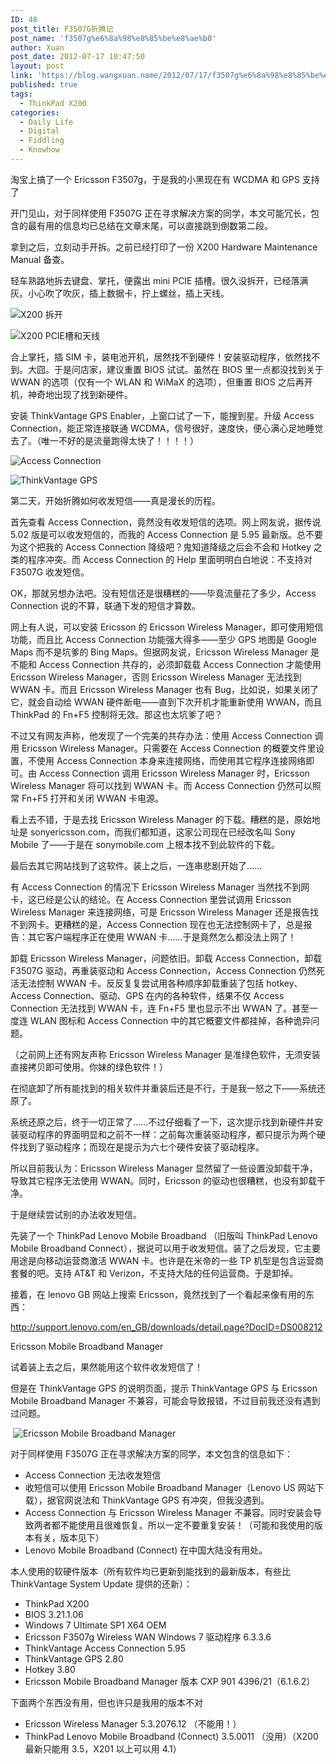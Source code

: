 ```yaml
---
ID: 48
post_title: F3507G折腾记
post_name: 'f3507g%e6%8a%98%e8%85%be%e8%ae%b0'
author: Xuan
post_date: 2012-07-17 10:47:50
layout: post
link: 'https://blog.wangxuan.name/2012/07/17/f3507g%e6%8a%98%e8%85%be%e8%ae%b0/'
published: true
tags:
  - ThinkPad X200
categories:
  - Daily Life
  - Digital
  - Fiddling
  - Knowhow
---
```


淘宝上搞了一个 Ericsson F3507g，于是我的小黑现在有 WCDMA 和 GPS 支持了

开门见山，对于同样使用 F3507G 正在寻求解决方案的同学，本文可能冗长，包含的最有用的信息均已总结在文章末尾，可以直接跳到倒数第二段。

拿到之后，立刻动手开拆。之前已经打印了一份 X200 Hardware Maintenance Manual 备查。

轻车熟路地拆去键盘、掌托，便露出 mini PCIE 插槽。很久没拆开，已经落满灰。小心吹了吹灰，插上数据卡，拧上螺丝，插上天线。

![ X200 拆开 ](../../images/F3507G-X200-inside.jpeg)

![ X200 PCIE槽和天线 ](../../images/F3507G-X200-PCIE.jpeg)

合上掌托，插 SIM 卡，装电池开机，居然找不到硬件！安装驱动程序，依然找不到。大囧。于是问店家，建议重置 BIOS 试试。虽然在 BIOS 里一点都没找到关于 WWAN 的选项（仅有一个 WLAN 和 WiMaX 的选项），但重置 BIOS 之后再开机，神奇地出现了找到新硬件。

安装 ThinkVantage GPS Enabler，上窗口试了一下，能搜到星。升级 Access Connection，能正常连接联通 WCDMA，信号很好，速度快，便心满心足地睡觉去了。（唯一不好的是流量跑得太快了！！！！）

![ Access Connection ](../../images/F3507G-access-connection.png)

![ ThinkVantage GPS ](../../images/F3507G-thinkvntage-gps.png)

第二天，开始折腾如何收发短信——真是漫长的历程。

首先查看 Access Connection，竟然没有收发短信的选项。网上网友说，据传说 5.02 版是可以收发短信的，而我的 Access Connection 是 5.95 最新版。总不要为这个把我的 Access Connection 降级吧？鬼知道降级之后会不会和 Hotkey 之类的程序冲突。而 Access Connection 的 Help 里面明明白白地说：不支持对 F3507G 收发短信。

OK，那就另想办法吧。没有短信还是很糟糕的——毕竟流量花了多少，Access Connection 说的不算，联通下发的短信才算数。

网上有人说，可以安装 Ericsson 的 Ericsson Wireless Manager，即可使用短信功能，而且比 Access Connection 功能强大得多——至少 GPS 地图是 Google Maps 而不是坑爹的 Bing Maps。但据网友说，Ericsson Wireless Manager 是不能和 Access Connection 共存的，必须卸载载 Access Connection 才能使用 Ericsson Wireless Manager，否则 Ericsson Wireless Manager 无法找到 WWAN 卡。而且 Ericsson Wireless Manager 也有 Bug，比如说，如果关闭了它，就会自动给 WWAN 硬件断电——直到下次开机才能重新使用 WWAN，而且 ThinkPad 的 Fn+F5 控制将无效。那这也太坑爹了吧？

不过又有网友声称，他发现了一个完美的共存办法：使用 Access Connection 调用 Ericsson Wireless Manager。只需要在 Access Connection 的概要文件里设置，不使用 Access Connection 本身来连接网络，而使用其它程序连接网络即可。由 Access Connection 调用 Ericsson Wireless Manager 时，Ericsson Wireless Manager 将可以找到 WWAN 卡。而 Access Connection 仍然可以照常 Fn+F5 打开和关闭 WWAN 卡电源。

看上去不错，于是去找 Ericsson Wireless Manager 的下载。糟糕的是，原始地址是 sonyericsson.com，而我们都知道，这家公司现在已经改名叫 Sony Mobile 了——于是在 sonymobile.com 上根本找不到此软件的下载。

最后去其它网站找到了这软件。装上之后，一连串悲剧开始了……

有 Access Connection 的情况下 Ericsson Wireless Manager 当然找不到网卡，这已经是公认的结论。在 Access Connection 里尝试调用 Ericsson Wireless Manager 来连接网络，可是 Ericsson Wireless Manager 还是报告找不到网卡。更糟糕的是，Access Connection 现在也无法控制网卡了，总是报告：其它客户端程序正在使用 WWAN 卡……于是竟然怎么都没法上网了！

卸载 Ericsson Wireless Manager，问题依旧。卸载 Access Connection，卸载 F3507G 驱动，再重装驱动和 Access Connection，Access Connection 仍然死活无法控制 WWAN 卡。反反复复尝试用各种顺序卸载重装了包括 hotkey、Access Connection、驱动、GPS 在内的各种软件，结果不仅 Access Connection 无法找到 WWAN 卡，连 Fn+F5 里也显示不出 WWAN 了。甚至一度连 WLAN 图标和 Access Connection 中的其它概要文件都挂掉，各种诡异问题。

（之前网上还有网友声称 Ericsson Wireless Manager 是准绿色软件，无须安装直接拷贝即可使用。你妹的绿色软件！）

在彻底卸了所有能找到的相关软件并重装后还是不行，于是我一怒之下——系统还原了。

系统还原之后，终于一切正常了……不过仔细看了一下，这次提示找到新硬件并安装驱动程序的界面明显和之前不一样：之前每次重装驱动程序，都只提示为两个硬件找到了驱动程序；而现在是提示为六七个硬件安装了驱动程序。

所以目前我认为：Ericsson Wireless Manager 显然留了一些设置没卸载干净，导致其它程序无法使用 WWAN。同时，Ericsson 的驱动也很糟糕，也没有卸载干净。

于是继续尝试别的办法收发短信。

先装了一个 ThinkPad Lenovo Mobile Broadband （旧版叫 ThinkPad Lenovo Mobile Broadband Connect），据说可以用于收发短信。装了之后发现，它主要用途是向移动运营商激活 WWAN 卡。也许是在米帝的一些 TP 机型是包含运营商套餐的吧。支持 AT&T 和 Verizon，不支持大陆的任何运营商。于是卸掉。

接着，在 lenovo GB 网站上搜索 Ericsson，竟然找到了一个看起来像有用的东西：

<http://support.lenovo.com/en_GB/downloads/detail.page?DocID=DS008212>

Ericsson Mobile Broadband Manager

试着装上去之后，果然能用这个软件收发短信了！

但是在 ThinkVantage GPS 的说明页面，提示 ThinkVantage GPS 与 Ericsson Mobile Broadband Manager 不兼容，可能会导致报错，不过目前我还没有遇到过问题。

 ![ Ericsson Mobile Broadband Manager ](../../images/F3507G-mobile-broadband-manager.png)

对于同样使用 F3507G 正在寻求解决方案的同学，本文包含的信息如下：

- Access Connection 无法收发短信
- 收短信可以使用 Ericsson Mobile Broadband Manager（Lenovo US 网站下载），据官网说法和 ThinkVantage GPS 有冲突，但我没遇到。
- Access Connection 与 Ericsson Wireless Manager 不兼容。同时安装会导致两者都不能使用且很难恢复。所以一定不要重复安装！（可能和我使用的版本有关，版本见下）
- Lenovo Mobile Broadband (Connect) 在中国大陆没有用处。

本人使用的软硬件版本（所有软件均已更新到能找到的最新版本，有些比 ThinkVantage System Update 提供的还新）：

- ThinkPad X200 
- BIOS 3.21.1.06 
- Windows 7 Ultimate SP1 X64 OEM 
- Ericsson F3507g Wireless WAN Windows 7 驱动程序 6.3.3.6 
- ThinkVantage Access Connection 5.95 
- ThinkVantage GPS 2.80 
- Hotkey 3.80 
- Ericsson Mobile Broadband Manager 版本 CXP 901 4396/21（6.1.6.2）

下面两个东西没有用，但也许只是我用的版本不对

- Ericsson Wireless Manager 5.3.2076.12 （不能用！）
- ThinkPad Lenovo Mobile Broadband (Connect) 3.5.0011 （没用）（X200 最新只能用 3.5，X201 以上可以用 4.1）
